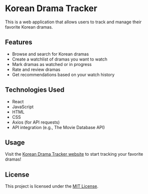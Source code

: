 # Korean Drama Tracker

This is a web application that allows users to track and manage their favorite Korean dramas.

## Features

- Browse and search for Korean dramas
- Create a watchlist of dramas you want to watch
- Mark dramas as watched or in progress
- Rate and review dramas
- Get recommendations based on your watch history

## Technologies Used

- React
- JavaScript
- HTML
- CSS
- Axios (for API requests)
- API integration (e.g., The Movie Database API)

## Usage

Visit the [Korean Drama Tracker website](https://6478dbdf0034a03bebc7ea7a--kdrama-tracker.netlify.app/) to start tracking your favorite dramas!


## License

This project is licensed under the [MIT License](LICENSE).

